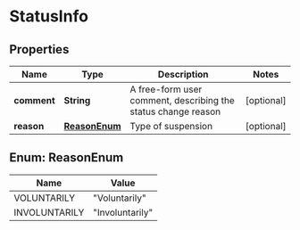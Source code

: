 
# StatusInfo

## Properties
Name | Type | Description | Notes
------------ | ------------- | ------------- | -------------
**comment** | **String** | A free-form user comment, describing the status change reason |  [optional]
**reason** | [**ReasonEnum**](#ReasonEnum) | Type of suspension |  [optional]


<a name="ReasonEnum"></a>
## Enum: ReasonEnum
Name | Value
---- | -----
VOLUNTARILY | &quot;Voluntarily&quot;
INVOLUNTARILY | &quot;Involuntarily&quot;



